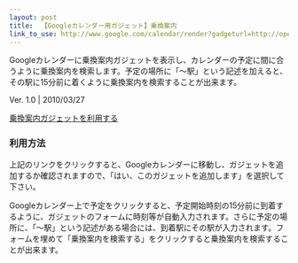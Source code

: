 ```yaml
---
layout: post
title:  【Googleカレンダー用ガジェット】乗換案内
link_to_use: http://www.google.com/calendar/render?gadgeturl=http://opensocial.capybala.com/transit/gadget.xml
---
```


Googleカレンダーに乗換案内ガジェットを表示し、カレンダーの予定に間に合うように乗換案内を検索します。予定の場所に「～駅」という記述を加えると、その駅に15分前に着くように乗換案内を検索することが出来ます。

Ver. 1.0 | 2010/03/27

[乗換案内ガジェットを利用する](http://www.google.com/calendar/render?gadgeturl=http://opensocial.capybala.com/transit/gadget.xml)

### 利用方法
上記のリンクをクリックすると、Googleカレンダーに移動し、ガジェットを追加するか確認されますので、「はい、このガジェットを追加します」を選択して下さい。

Googleカレンダー上で予定をクリックすると、予定開始時刻の15分前に到着するように、ガジェットのフォームに時刻等が自動入力されます。さらに予定の場所に、「～駅」という記述がある場合には、到着駅にその駅が入力されます。フォームを埋めて「乗換案内を検索する」をクリックすると乗換案内を検索することが出来ます。

